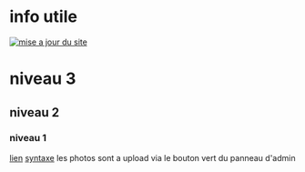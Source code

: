 # info utile 
[![mise a jour du site ](https://github.com/vbcq-volley/source/actions/workflows/update-submodules.yml/badge.svg)](https://github.com/vbcq-volley/source/actions/workflows/update-submodules.yml)
# niveau 3
## niveau 2
### niveau 1 
[lien](http://localhost:8080/admin/#) 
[syntaxe](https://docs.github.com/fr/get-started/writing-on-github/getting-started-with-writing-and-formatting-on-github/basic-writing-and-formatting-syntax)
les photos sont a upload via le bouton vert du panneau d'admin 